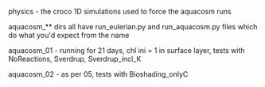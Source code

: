 physics - the croco 1D simulations used to force the aquacosm runs

aquacosm_** dirs all have run_eulerian.py and run_aquacosm.py files which do what you'd expect from the name

aquacosm_01 - running for 21 days, chl ini = 1 in surface layer, tests with NoReactions, Sverdrup, Sverdrup_incl_K

aquacosm_02 - as per 05, tests with Bioshading_onlyC

